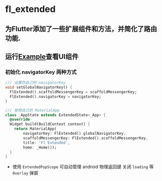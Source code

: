 # fl_extended

## 为Flutter添加了一些扩展组件和方法，并简化了路由功能.

## 运行[Example](https://wayaer.github.io/fl_extended/example/app/web/index.html#/)查看UI组件

### 初始化 navigatorKey 两种方式

```dart
/// 设置你自己的 navigatorKey
void setGlobalNavigatorKey() {
  FlExtended().scaffoldMessengerKey = scaffoldMessengerKey;
  FlExtended().navigatorKey = navigatorKey;
}

/// 使用自己的 MaterialApp
class _AppState extends ExtendedState<_App> {
  @override
  Widget build(BuildContext context) {
    return MaterialApp(
        navigatorKey: FlExtended().globalNavigatorKey,
        scaffoldMessengerKey: FlExtended().scaffoldMessengerKey,
        title: 'Fl Extended',
        home: _Home());
  }
}

```

- 使用 `ExtendedPopScope` 可自动管理 android 物理返回键 关闭 `loading` 等 `Overlay` 弹窗